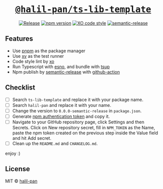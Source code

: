 <h1 align='center'>
  <a href='https://github.com/halil-pan/ts-lib-template'>
    <samp>@halil-pan/ts-lib-template</samp>
  </a>
</h1>

<p align='center'>
  <a href='https://github.com/halil-pan/ts-lib-template/actions/workflows/release.yml'><image src='https://github.com/halil-pan/ts-lib-template/actions/workflows/release.yml/badge.svg?branch=main' alt='Release'/></a>
  <a href='https://npm.im/@halil-pan/ts-lib-template'><image src='https://badgen.net/npm/v/@halil-pan/ts-lib-template' alt='npm version'/></a>
  <a href='https://github.com/xojs/xo'><image src='https://img.shields.io/badge/code_style-XO-5ed9c7.svg' alt='XO code style'/></a>
  <a href='https://github.com/semantic-release/semantic-release'><image src='https://img.shields.io/badge/semantic-release-e10079.svg?logo=semantic-release' alt='semantic-release'/></a>
</p>

## Features

- Use [pnpm](https://pnpm.js.org/) as the package manager
- Use [xv](https://github.com/typicode/xv) as the test runner
- Code style lint by [xo](https://github.com/xojs/xo)
- Run Typescript with [esno](https://github.com/antfu/esno), and bundle with [tsup](https://github.com/egoist/tsup)
- Npm publish by [semantic-release](https://npm.im/semantic-release) with [github-action](https://docs.github.com/en/actions)

## Checklist

- [ ] Search `ts-lib-template` and replace it with your package name.
- [ ] Search `halil-pan` and replace it with your name.
- [ ] Change the version to `0.0.0-semantic-release` in `package.json`.
- [ ] Generate [npm authentication token](https://docs.npmjs.com/creating-and-viewing-access-tokens) and copy it.
- [ ] Navigate to your GitHub repository page, click Settings and then Secrets. Click on New repository secret, fill in `NPM_TOKEN` as the Name, paste the npm token created on the previous step inside the Value field and hit Add secret.
- [ ] Clean up the `README.md` and `CHANGELOG.md`.

enjoy :)

## License

MIT &copy; [halil-pan](https://github.com/halil-pan)
